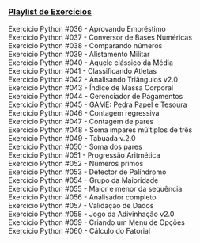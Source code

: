 ### <a href="https://www.youtube.com/playlist?list=PLHz_AreHm4dm6wYOIW20Nyg12TAjmMGT-">Playlist de Exercícios</a>

Exercício Python #036 - Aprovando Empréstimo<br />
Exercício Python #037 - Conversor de Bases Numéricas<br />
Exercício Python #038 - Comparando números<br />
Exercício Python #039 - Alistamento Militar<br />
Exercício Python #040 - Aquele clássico da Média<br />
Exercício Python #041 - Classificando Atletas<br />
Exercício Python #042 - Analisando Triângulos v2.0<br />
Exercício Python #043 - Índice de Massa Corporal<br />
Exercício Python #044 - Gerenciador de Pagamentos<br />
Exercício Python #045 - GAME: Pedra Papel e Tesoura<br />
Exercício Python #046 - Contagem regressiva<br />
Exercício Python #047 - Contagem de pares<br />
Exercício Python #048 - Soma ímpares múltiplos de três<br />
Exercício Python #049 - Tabuada v.2.0<br />
Exercício Python #050 - Soma dos pares<br />
Exercício Python #051 - Progressão Aritmética<br />
Exercício Python #052 - Números primos<br />
Exercício Python #053 - Detector de Palíndromo<br />
Exercício Python #054 - Grupo da Maioridade<br />
Exercício Python #055 - Maior e menor da sequência<br />
Exercício Python #056 - Analisador completo<br />
Exercício Python #057 - Validação de Dados<br />
Exercício Python #058 - Jogo da Adivinhação v2.0<br />
Exercício Python #059 - Criando um Menu de Opções<br />
Exercício Python #060 - Cálculo do Fatorial<br />
